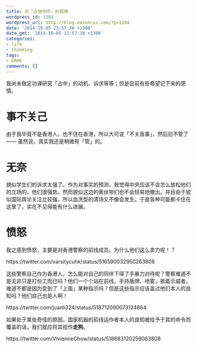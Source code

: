 ```yaml
---
title: 对「占领中环」的感情
wordpress_id: 1184
wordpress_url: http://blog.easoncxz.com/?p=1184
date: '2014-10-05 23:57:30 +1300'
date_gmt: '2014-10-05 11:57:30 +1300'
categories:
- life
- thinking
tags:
- URHK
comments: []
---
```

<p>我尚未做足功课研究「占中」的动机、诉求等等；但是目前有些希望记下来的感情。</p>
<h1>事不关己</h1>
<p>由于我毕竟不是香港人，也不住在香港，所以大可说「不关我事」，然后旧不管了 —— 虽然说，其实我还是稍微有「管」的。</p>
<h1>无奈</h1>
<p>貌似学生们的诉求太强了。作为对事实的预测，我觉得中央应该不会怎么放松他们的立场的。他们很强势。然而貌似这边的黄丝带们也不会轻易地撤出。并且由于貌似国际舆论关注比较强，所以血洗型的清场又不像会发生。于是各种可能都卡住在这里了，实在不见得能有什么进展。</p>
<h1>愤怒</h1>
<p>我之感到愤怒，主要是对香港警察的前线成员。为什么他们这么卖力呢！？</p>
<p>https://twitter.com/varsitycuhk/status/516590032950263808</p>
<p>这些警察自己作为香港人，怎么能对自己的同伴下得了手暴力对待呢？警察难道不是无非只是打份工而已吗？他们一个个站在前线，手持盾牌、喷雾，抵着示威者，难道不都是因为受到了「上面」某种指示吗？但是这些指示应该盖过他们本人的良知吗？他们自己也是人啊！</p>
<p>https://twitter.com/juanli324/status/518712090073124864</p>
<p>如果处于某些奇怪的原因，国家机器的前线运作者本人的良知被给予于其的命令而覆盖的话，我们就应将其视作<strong>走狗</strong>。</p>
<p>https://twitter.com/VivienneChow/status/518683120259063808</p>
